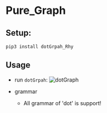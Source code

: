 # Pure_Graph

## Setup:
  `pip3 install dotGrpah_Rhy`

## Usage
  - run `dotGrpah`:
  ![dotGraph](./img/1.png)
  
  - grammar
    - All grammar of 'dot' is support!